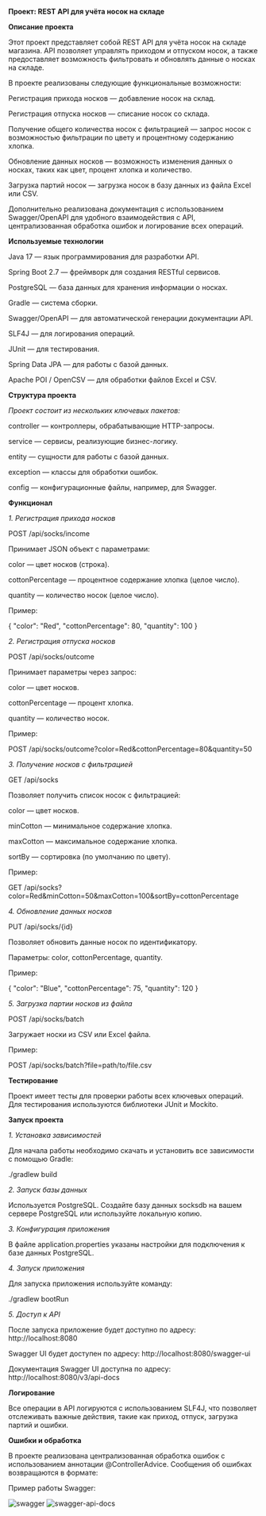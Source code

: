 **Проект: REST API для учёта носок на складе**

**Описание проекта**

Этот проект представляет собой REST API для учёта носок на складе магазина. API позволяет управлять приходом и отпуском носок, а также предоставляет возможность фильтровать и обновлять данные о носках на складе. 

В проекте реализованы следующие функциональные возможности:

Регистрация прихода носков — добавление носок на склад.

Регистрация отпуска носков — списание носок со склада.

Получение общего количества носок с фильтрацией — запрос носок с возможностью фильтрации по цвету и процентному содержанию хлопка.

Обновление данных носков — возможность изменения данных о носках, таких как цвет, процент хлопка и количество.

Загрузка партий носок — загрузка носок в базу данных из файла Excel или CSV.

Дополнительно реализована документация с использованием Swagger/OpenAPI для удобного взаимодействия с API, централизованная обработка ошибок и логирование всех операций.

**Используемые технологии**

Java 17 — язык программирования для разработки API.

Spring Boot 2.7 — фреймворк для создания RESTful сервисов.

PostgreSQL — база данных для хранения информации о носках.

Gradle — система сборки.

Swagger/OpenAPI — для автоматической генерации документации API.

SLF4J — для логирования операций.

JUnit — для тестирования.

Spring Data JPA — для работы с базой данных.

Apache POI / OpenCSV — для обработки файлов Excel и CSV.

**Структура проекта**

*Проект состоит из нескольких ключевых пакетов:*

controller — контроллеры, обрабатывающие HTTP-запросы.

service — сервисы, реализующие бизнес-логику.

entity — сущности для работы с базой данных.

exception — классы для обработки ошибок.

config — конфигурационные файлы, например, для Swagger.

**Функционал**

*1. Регистрация прихода носков*

POST /api/socks/income

Принимает JSON объект с параметрами:

color — цвет носков (строка).

cottonPercentage — процентное содержание хлопка (целое число).

quantity — количество носок (целое число).

Пример:


{
  "color": "Red",
  "cottonPercentage": 80,
  "quantity": 100
}


*2. Регистрация отпуска носков*
   
POST /api/socks/outcome

Принимает параметры через запрос:

color — цвет носков.

cottonPercentage — процент хлопка.

quantity — количество носок.

Пример:


POST /api/socks/outcome?color=Red&cottonPercentage=80&quantity=50


*3. Получение носков с фильтрацией*
   
GET /api/socks

Позволяет получить список носок с фильтрацией:

color — цвет носков.

minCotton — минимальное содержание хлопка.

maxCotton — максимальное содержание хлопка.

sortBy — сортировка (по умолчанию по цвету).

Пример:


GET /api/socks?color=Red&minCotton=50&maxCotton=100&sortBy=cottonPercentage


*4. Обновление данных носков*
   
PUT /api/socks/{id}

Позволяет обновить данные носок по идентификатору.

Параметры: color, cottonPercentage, quantity.

Пример:


{
  "color": "Blue",
  "cottonPercentage": 75,
  "quantity": 120
}


*5. Загрузка партии носков из файла*
 
POST /api/socks/batch

Загружает носки из CSV или Excel файла.


Пример:


POST /api/socks/batch?file=path/to/file.csv


**Тестирование**

Проект имеет тесты для проверки работы всех ключевых операций. Для тестирования используются библиотеки JUnit и Mockito.


**Запуск проекта**

*1. Установка зависимостей*
   
Для начала работы необходимо скачать и установить все зависимости с помощью Gradle:

./gradlew build

*2. Запуск базы данных*
   
Используется PostgreSQL. Создайте базу данных socksdb на вашем сервере PostgreSQL или используйте локальную копию.

*3. Конфигурация приложения*
   
В файле application.properties указаны настройки для подключения к базе данных PostgreSQL.

*4. Запуск приложения*
   
Для запуска приложения используйте команду:

./gradlew bootRun

*5. Доступ к API*

После запуска приложение будет доступно по адресу: http://localhost:8080

Swagger UI будет доступен по адресу: http://localhost:8080/swagger-ui

Документация Swagger UI доступна по адресу: http://localhost:8080/v3/api-docs


**Логирование**

Все операции в API логируются с использованием SLF4J, что позволяет отслеживать важные действия, такие как приход, отпуск, загрузка партий и ошибки.

**Ошибки и обработка**

В проекте реализована централизованная обработка ошибок с использованием аннотации @ControllerAdvice. Сообщения об ошибках возвращаются в формате:




Пример работы Swagger:

![swagger](https://github.com/user-attachments/assets/f585ecdf-10d2-479b-a92e-fbd496b4f40a)
![swagger-api-docs](https://github.com/user-attachments/assets/a759b5c3-785f-47ac-8604-3d34df817303)



